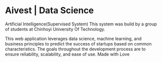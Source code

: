 # Aivest | Data Science
Artificial Intelligence(Supervised System)
This system was build by a group of students at Chinhoyi University Of Technology.

This web application leverages data science, machine learning, and business principles to predict the success of startups based on common characteristics. The goals throughout the development process are to ensure reliability, scalability, and ease of use.
Made with Love
